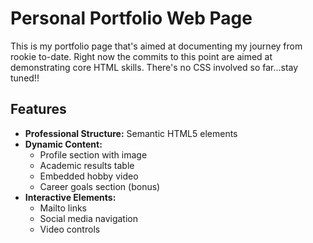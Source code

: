 # Personal Portfolio Web Page
This is my portfolio page that's aimed at documenting my journey from rookie to-date. Right now the commits to this point are aimed at demonstrating core HTML skills. There's no CSS involved so far...stay tuned!! 

##  Features
- **Professional Structure:** Semantic HTML5 elements
- **Dynamic Content:**  
  - Profile section with image
  - Academic results table
  - Embedded hobby video
  - Career goals section (bonus)
- **Interactive Elements:**  
  - Mailto links
  - Social media navigation
  - Video controls
